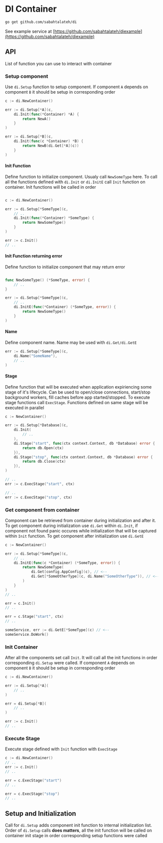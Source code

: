 # DI Container

```sh
go get github.com/sabahtalateh/di
```

See example service at [https://github.com/sabahtalateh/diexample](https://github.com/sabahtalateh/diexample)

## API

List of function you can use to interact with container

### Setup component

Use `di.Setup` function to setup component. If component `A` depends on component `B` it should be setup in corresponding order

```go
c := di.NewContainer()

err := di.Setup[*A](c, 
    di.Init(func(*Container) *A) {
        return NewA()
    }
)

err := di.Setup[*B](c, 
    di.Init(func(c *Container) *B) {
        return NewB(di.Get[*A](c))
    }
)
```

#### Init Function

Define function to initialize component. Usualy call `NewSomeType` here. To call all the functions defined with `di.Init` or `di.InitE` call `Init` function on container. Init functions will be called in order
```go

c := di.NewContainer()

err := di.Setup[*SomeType](c,
    // ..
    di.Init(func(*Container) *SomeType) {
        return NewSomeType()
    }
)

err := c.Init()
// ..

```

#### Init Function returning error

Define function to initialize component that may return error

```go

func NewSomeType() (*SomeType, error) {
    // ..
}

err := di.Setup[*SomeType](c,
    // ..
    di.InitE(func(*Container) (*SomeType, error)) {
        return NewSomeType()
    }
)
```

#### Name

Define component name. Name may be used with `di.Get/di.GetE`

```go
err := di.Setup[*SomeType](c,
    di.Name("SomeName"),
    // ..
)
```

#### Stage

Define function that will be executed when application expiriencing some stage of it's lifecycle. Can be used to open/close connections, start/stop background workers, fill caches before app started/stopped. To execute stage functions call `ExecStage`. Functions defined on same stage will be executed in parallel

```go
c := NewContainer()

err := di.Setup[*Database](c,
    di.Init(
        // ..
    ),
    di.Stage("start", func(ctx context.Context, db *Database) error {
        return db.Open(ctx)
    }),
    di.Stage("stop", func(ctx context.Context, db *Database) error {
        return db.Close(ctx)
    }),
)

// ..
err := c.ExecStage("start", ctx)

// ..
err := c.ExecStage("stop", ctx)
```

### Get component from container

Component can be retrieved from container during initialization and after it. To get component during initialization use `di.Get` within `di.Init`, if component not found panic occures while initialization that will be captured within `Init` function. To get component after initialization use `di.GetE`

```go
c := NewContainer()

err := di.Setup[*SomeType](c,
    // ..
    di.InitE(func(c *Container) (*SomeType, error)) {
        return NewSomeType(
            di.Get[config.AppConfig](c), // <--
            di.Get[*SomeOtherType](c, di.Name("SomeOtherType")), // <--
        )
    }
)
// ..

err = c.Init()
// ..

err = c.Stage("start", ctx)
// ..

someService, err := di.GetE[*SomeType](c) // <--
someService.DoWork()
```

### Init Container

After all the components set call `Init`. It will call all the init functions in order corresponding `di.Setup` were called. If component `A` depends on component `B` it should be setup in corresponding order

```go
c := di.NewContainer()

err := di.Setup[*A](
    // ..
)

err = di.Setup[*B](
    // ..
)

err := c.Init()
// ..
```

### Execute Stage

Execute stage defined with `Init` function with `ExecStage`

```go
c := di.NewContainer()
// ..
err := c.Init()
// ..

err = c.ExecStage("start")
// ..

err = c.ExecStage("stop")
// ..
```

## Setup and Initialization

Call for `di.Setup` adds component init function to internal initialization list. Order of `di.Setup` calls **does matters**, all the init function will be called on container init stage in order corresponding setup functions were called
